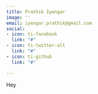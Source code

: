 ```yaml
---
title: Prathik Iyengar
image: ''
email: iyengar.prathik@gmail.com
social:
- icon: ti-facebook
  link: "#"
- icon: ti-twitter-alt
  link: "#"
- icon: ti-github
  link: "#"

---
```

Hey
